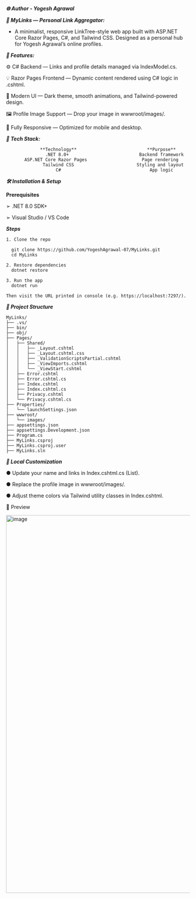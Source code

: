 _**🌐 Author    -    Yogesh Agrawal**_



_**🧩 MyLinks — Personal Link Aggregator:**_

   - A minimalist, responsive LinkTree-style web app built with ASP.NET Core Razor Pages, C#, and Tailwind CSS. Designed as a personal hub for Yogesh Agrawal’s online profiles.



_**🚀 Features:**_

   ⚙️ C# Backend — Links and profile details managed via IndexModel.cs.
   
   💡 Razor Pages Frontend — Dynamic content rendered using C# logic in .cshtml.
   
   🎨 Modern UI — Dark theme, smooth animations, and Tailwind-powered design.  
   
   🖼️ Profile Image Support — Drop your image in wwwroot/images/.   
   
   📱 Fully Responsive — Optimized for mobile and desktop.



_**🧰 Tech Stack:**_

                 **Technology**                           **Purpose**                 
                   .NET 8.0+	                       Backend framework
           ASP.NET Core Razor Pages	                    Page rendering
                  Tailwind CSS                        Styling and layout
                       C#                         	       App logic



_**🛠️ Installation & Setup**_

**Prerequisites**

 ➢ .NET 8.0 SDK+
 
 ➢ Visual Studio / VS Code



_**Steps**_

    1. Clone the repo
    
      git clone https://github.com/YogeshAgrawal-07/MyLinks.git
      cd MyLinks

    2. Restore dependencies
      dotnet restore

    3. Run the app
      dotnet run

    Then visit the URL printed in console (e.g. https://localhost:7297/).



_**📁 Project Structure**_

    MyLinks/
    ├── .vs/
    ├── bin/
    ├── obj/
    ├── Pages/
    │   ├── Shared/
    │   │   ├── _Layout.cshtml
    │   │   ├── _Layout.cshtml.css
    │   │   ├── _ValidationScriptsPartial.cshtml
    │   │   ├── _ViewImports.cshtml
    │   │   └── _ViewStart.cshtml
    │   ├── Error.cshtml
    │   ├── Error.cshtml.cs
    │   ├── Index.cshtml
    │   ├── Index.cshtml.cs
    │   ├── Privacy.cshtml
    │   └── Privacy.cshtml.cs
    ├── Properties/
    │   └── launchSettings.json
    ├── wwwroot/
    │   └── images/
    ├── appsettings.json
    ├── appsettings.Development.json
    ├── Program.cs
    ├── MyLinks.csproj
    ├── MyLinks.csproj.user
    ├── MyLinks.sln



_**🧪 Local Customization**_

   ● Update your name and links in Index.cshtml.cs (List<LinkItem>).

   ● Replace the profile image in wwwroot/images/.
   
   ● Adjust theme colors via Tailwind utility classes in Index.cshtml.



📸 Preview

<img width="1920" height="1032" alt="image" src="https://github.com/user-attachments/assets/07e16e29-81d2-40df-9c46-924d63c04188" />
